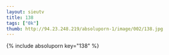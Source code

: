 ```yaml
--- 
layout: sieutv
title: 138
tags: ["0k"]
thumb: http://94.23.248.219/absoluporn-1/image/002/138.jpg
---
```

{% include absoluporn key="138" %} 

